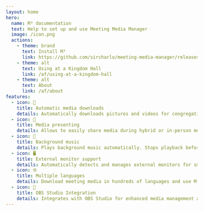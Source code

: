 ```yaml
---
layout: home
hero:
  name: M³ documentation
  text: Help to set up and use Meeting Media Manager
  image: /icon.png
  actions:
    - theme: brand
      text: Install M³
      link: https://github.com/sircharlo/meeting-media-manager/releases/latest
    - theme: alt
      text: Using at a Kingdom Hall
      link: /af/using-at-a-kingdom-hall
    - theme: alt
      text: About
      link: /af/about
features:
  - icon: 🚀
    title: Automatic media downloads
    details: Automatically downloads pictures and videos for congregation meetings in any language available on JW.org.
  - icon: 🎦
    title: Media presenting
    details: Allows to easily share media during hybrid or in-person meetings.
  - icon: 🎵
    title: Background music
    details: Plays background music automatically. Stops playback before the meeting starts. Background music can be restarted in one click after the meeting.
  - icon: 🖥️
    title: External monitor support
    details: Automatically detects and manages external monitors for smooth media presentations.
  - icon: 🌐
    title: Multiple languages
    details: Download meeting media in hundreds of languages and use M³'s interface in any of the many available languages.
  - icon: 🧩
    title: OBS Studio Integration
    details: Integrates with OBS Studio for enhanced media management and presenting capabilities.
---
```

